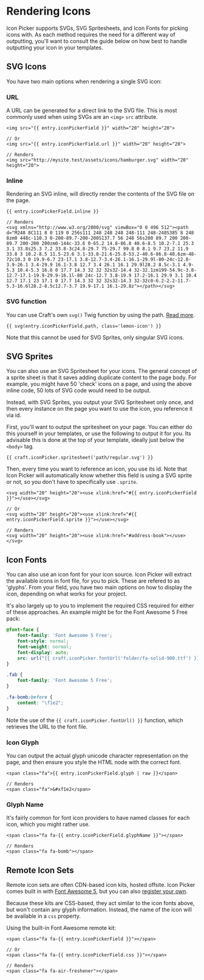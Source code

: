 # Rendering Icons
Icon Picker supports SVGs, SVG Spritesheets, and Icon Fonts for picking icons with. As each method requires the need for a different way of outputting, you'll want to consult the guide below on how best to handle outputting your icon in your templates.

## SVG Icons
You have two main options when rendering a single SVG icon:

### URL
A URL can be generated for a direct link to the SVG file. This is most commonly used when using SVGs are an `<img>` `src` attribute.

```twig
<img src="{{ entry.iconPickerField }}" width="20" height="20">

// Or
<img src="{{ entry.iconPickerField.url }}" width="20" height="20">

// Renders
<img src="http://mysite.test/assets/icons/hamburger.svg" width="20" height="20">
```

### Inline
Rendering an SVG inline, will directly render the contents of the SVG file on the page.

```twig
{{ entry.iconPickerField.inline }}

// Renders
<svg xmlns="http://www.w3.org/2000/svg" viewBox="0 0 496 512"><path d="M248 8C111 8 0 119 0 256s111 248 248 248 248-111 248-248S385 8 248 8zm0 448c-110.3 0-200-89.7-200-200S137.7 56 248 56s200 89.7 200 200-89.7 200-200 200zm0-144c-33.6 0-65.2 14.8-86.8 40.6-8.5 10.2-7.1 25.3 3.1 33.8s25.3 7.2 33.8-3c24.8-29.7 75-29.7 99.8 0 8.1 9.7 23.2 11.9 33.8 3 10.2-8.5 11.5-23.6 3.1-33.8-21.6-25.8-53.2-40.6-86.8-40.6zm-48-72c10.3 0 19.9-6.7 23-17.1 3.8-12.7-3.4-26.1-16.1-29.9l-80-24c-12.8-3.9-26.1 3.4-29.9 16.1-3.8 12.7 3.4 26.1 16.1 29.9l28.2 8.5c-3.1 4.9-5.3 10.4-5.3 16.6 0 17.7 14.3 32 32 32s32-14.4 32-32.1zm199-54.9c-3.8-12.7-17.1-19.9-29.9-16.1l-80 24c-12.7 3.8-19.9 17.2-16.1 29.9 3.1 10.4 12.7 17.1 23 17.1 0 17.7 14.3 32 32 32s32-14.3 32-32c0-6.2-2.2-11.7-5.3-16.6l28.2-8.5c12.7-3.7 19.9-17.1 16.1-29.8z"></path></svg>
```

### SVG function
You can use Craft's own `svg()` Twig function by using the path. [Read more](https://docs.craftcms.com/v3/dev/functions.html#svg).

```twig
{{ svg(entry.iconPickerField.path, class='lemon-icon') }}
```

Note that this cannot be used for SVG Sprites, only singular SVG icons.

## SVG Sprites
You can also use an SVG Spritesheet for your icons. The general concept of a sprite sheet is that it saves adding duplicate content to the page body. For example, you might have 50 'check' icons on a page, and using the above inline code, 50 lots of SVG code would need to be output.

Instead, with SVG Sprites, you output your SVG Spritesheet only once, and then every instance on the page you want to use the icon, you reference it via id.

First, you'll want to output the spritesheet on your page. You can either do this yourself in your templates, or use the following to output it for you. Its advisable this is done at the top of your template, ideally just below the `<body>` tag.

```twig
{{ craft.iconPicker.spritesheet('path/regular.svg') }}
```

Then, every time you want to reference an icon, you use its id. Note that Icon Picker will automatically know whether this field is using a SVG sprite or not, so you don't have to specifically use `.sprite`.

```twig
<svg width="20" height="20"><use xlink:href="#{{ entry.iconPickerField }}"></use></svg>

// Or
<svg width="20" height="20"><use xlink:href="#{{ entry.iconPickerField.sprite }}"></use></svg>

// Renders
<svg width="20" height="20"><use xlink:href="#address-book"></use></svg>
```

## Icon Fonts
You can also use an icon font for your icon source. Icon Picker will extract the available icons in font file, for you to pick. These are refered to as 'glyphs'. From your field, you have two main options on how to display the icon, depending on what works for your project.

It's also largely up to you to implement the required CSS required for either of these approaches. An example might be for the Font Awesome 5 Free pack:

```css
@font-face {
    font-family: 'Font Awesome 5 Free';
    font-style: normal;
    font-weight: normal;
    font-display: auto;
    src: url("{{ craft.iconPicker.fontUrl('folder/fa-solid-900.ttf') }}");
}

.fab {
    font-family: 'Font Awesome 5 Free'; 
}

.fa-bomb:before {
    content: "\f1e2";
}
```

Note the use of the `{{ craft.iconPicker.fontUrl() }}` function, which retrieves the URL to the font file.

### Icon Glyph
You can output the actual glyph unicode character representation on the page, and then ensure you style the HTML node with the correct font.

```twig
<span class="fa">{{ entry.iconPickerField.glyph | raw }}</span>

// Renders
<span class="fa">&#xf1e2</span>
```

### Glyph Name
It's fairly common for font icon providers to have named classes for each icon, which you might rather use.

```twig
<span class="fa fa-{{ entry.iconPickerField.glyphName }}"></span>

// Renders
<span class="fa fa-bomb"></span>
```

## Remote Icon Sets
Remote icon sets are often CDN-based icon kits, hosted offsite. Icon Picker comes built in with [Font Awesome 5](https://fontawesome.com/), but you can also [register your own](docs:developers/icon-sources).

Because these kits are CSS-based, they act similar to the icon fonts above, but won't contain any glyph information. Instead, the name of the icon will be available in a `css` property.

Using the built-in Font Awesome remote kit:

```twig
<span class="fa fa-{{ entry.iconPickerField }}"></span>

// Or
<span class="fa fa-{{ entry.iconPickerField.css }}"></span>

// Renders
<span class="fa fa-air-freshener"></span>
```

